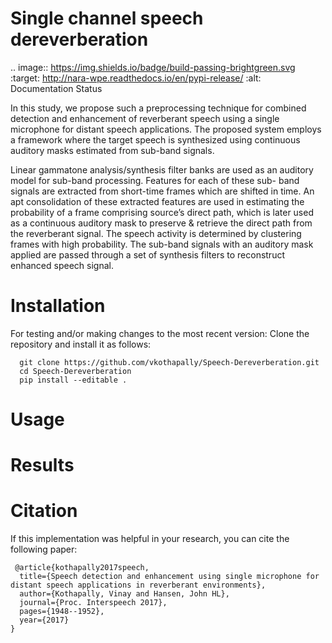 Single channel speech dereverberation
========
.. image:: https://img.shields.io/badge/build-passing-brightgreen.svg
    :target: http://nara-wpe.readthedocs.io/en/pypi-release/
    :alt: Documentation Status


In this study, we propose such a preprocessing technique for combined detection and enhancement of reverberant speech using a single microphone for distant speech applications. The proposed system employs a framework where the target speech is synthesized using continuous auditory masks estimated from sub-band signals. 

Linear gammatone analysis/synthesis filter banks are used as an auditory model for sub-band processing. Features for each of these sub- band signals are extracted from short-time frames which are shifted in time. An apt consolidation of these extracted features are used in estimating the probability of a frame comprising source’s direct path, which is later used as a continuous auditory mask to preserve & retrieve the direct path from the reverberant signal. The speech activity is determined by clustering frames with high probability. The sub-band signals with an auditory mask applied are passed through a set of synthesis filters to reconstruct enhanced speech signal.


Installation
========
For testing and/or making changes to the most recent version: Clone the repository and install it as follows:

```
  git clone https://github.com/vkothapally/Speech-Dereverberation.git
  cd Speech-Dereverberation
  pip install --editable .
```

Usage
========


Results
========


Citation
========

If this implementation was helpful in your research, you can cite the following paper:

     @article{kothapally2017speech,
      title={Speech detection and enhancement using single microphone for distant speech applications in reverberant environments},
      author={Kothapally, Vinay and Hansen, John HL},
      journal={Proc. Interspeech 2017},
      pages={1948--1952},
      year={2017}
    }


